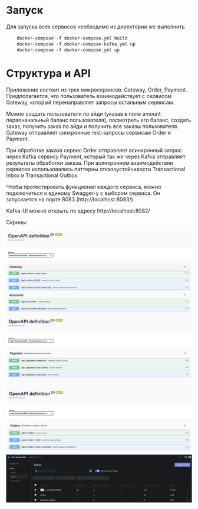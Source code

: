 # Запуск

Для запуска всех сервисов необходимо из директории src выполнить
```
    docker-compose -f docker-compose.yml build
    docker-compose -f docker-compose-kafka.yml up
    docker-compose -f docker-compose.yml up
```
# Структура и API

Приложение состоит из трех микросервисов: Gateway, Order, Payment. Предполагается, что пользователь взаимодействует с сервисом Gateway,
который перенаправляет запросы остальным сервисам. 

Можно создать пользователя по айди (указав в поле amount первоначальный баланс пользователя), посмотреть его баланс, создать заказ, получить заказ по айди и получить все заказы пользователя.
Gateway отправляет синхронные rest-запросы сервисам Order и Payment.

При обработке заказа сервис Order отправляет асинхронный запрос через Kafka сервису Payment, который так же через Kafka отправляет результаты обработки 
заказа. При асинхронном взаимодействии сервисов использовались паттерны отказоустойчивости Transactional Inbox и Transactional Outbox.

Чтобы протестировать функционал каждого сервиса, можно подключиться к единому Swagger-у с выбором сервиса. Он запускается на порте 8083
(http://localhost:8083/)

Kafka-UI можно открыть по адресу http://localhost:8082/

Скрины:

![](pics/p2.png)
![](pics/p3.png)
![](pics/p4.png)
![](pics/p5.png)


